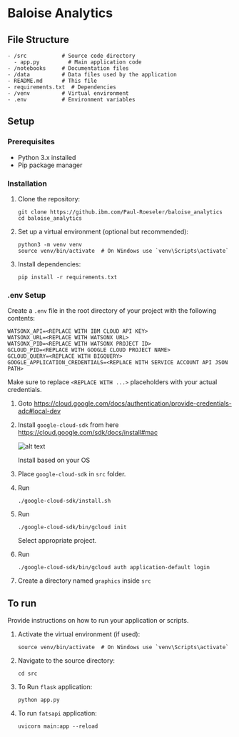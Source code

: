 # Baloise Analytics

## File Structure

```
- /src           # Source code directory
  - app.py         # Main application code
- /notebooks     # Documentation files
- /data          # Data files used by the application
- README.md      # This file
- requirements.txt  # Dependencies
- /venv          # Virtual environment
- .env           # Environment variables
```

## Setup

### Prerequisites

- Python 3.x installed
- Pip package manager

### Installation

1. Clone the repository:

   ```
   git clone https://github.ibm.com/Paul-Roeseler/baloise_analytics
   cd baloise_analytics
   ```

2. Set up a virtual environment (optional but recommended):

   ```
   python3 -m venv venv
   source venv/bin/activate  # On Windows use `venv\Scripts\activate`
   ```

3. Install dependencies:

   ```
   pip install -r requirements.txt
   ```

### .env Setup

Create a `.env` file in the root directory of your project with the following contents:

```
WATSONX_API=<REPLACE WITH IBM CLOUD API KEY>
WATSONX_URL=<REPLACE WITH WATSONX URL>
WATSONX_PID=<REPLACE WITH WATSONX PROJECT ID>
GCLOUD_PID=<REPLACE WITH GOOGLE CLOUD PROJECT NAME>
GCLOUD_QUERY=<REPLACE WITH BIGQUERY>
GOOGLE_APPLICATION_CREDENTIALS=<REPLACE WITH SERVICE ACCOUNT API JSON PATH>
```

Make sure to replace `<REPLACE WITH ...>` placeholders with your actual credentials.

1. Goto https://cloud.google.com/docs/authentication/provide-credentials-adc#local-dev

2. Install `google-cloud-sdk` from here https://cloud.google.com/sdk/docs/install#mac

   ![alt text](images/image.png)

   Install based on your OS

3. Place `google-cloud-sdk` in `src` folder.

4. Run 

   ```
   ./google-cloud-sdk/install.sh
   ```

5. Run 

   ```
   ./google-cloud-sdk/bin/gcloud init
   ```

   Select appropriate project.

6. Run 

   ```
   ./google-cloud-sdk/bin/gcloud auth application-default login
   ```

7. Create a directory named `graphics` inside `src`

## To run

Provide instructions on how to run your application or scripts.

1. Activate the virtual environment (if used):

   ```
   source venv/bin/activate  # On Windows use `venv\Scripts\activate`
   ```

2. Navigate to the source directory:

   ```
   cd src
   ```

3. To Run `flask` application:

   ```
   python app.py
   ```

4. To run `fatsapi` application:

   ```
   uvicorn main:app --reload
   ```